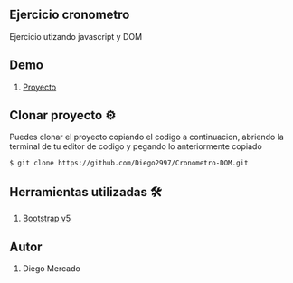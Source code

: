 ## Ejercicio cronometro

Ejercicio utizando javascript y DOM

## Demo

1. [Proyecto](https://cronometro-dom.netlify.app/)

## Clonar proyecto ⚙️
 Puedes clonar el proyecto copiando el codigo a continuacion, abriendo la terminal de tu editor de codigo y pegando lo anteriormente copiado

`$ git clone https://github.com/Diego2997/Cronometro-DOM.git`

## Herramientas utilizadas 🛠️

1. [Bootstrap v5](https://getbootstrap.com/)

## Autor

1. Diego Mercado
